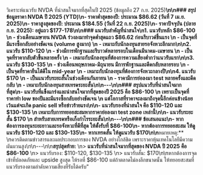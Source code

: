 วิเคราะห์แนวรับ NVDA ที่น่าสนใจมากที่สุดในปี 2025 (ข้อมูลถึง 27 ก.ย. 2025)**\n\n### สรุปข้อมูลราคา NVDA ปี 2025 (YTD)\n- ราคาต่ำสุดของปี: **ประมาณ $86.62** (วันที่ 7 เม.ย. 2025)\n- ราคาสูงสุดของปี: **ประมาณ $184.55** (วันที่ 22 ก.ย. 2025)\n- ราคาปัจจุบัน (ปลาย ก.ย. 2025): **อยู่แถว $177-178**\n\n### แนวรับสำคัญที่น่าสนใจ\n1. **แนวรับหลัก $86-100**  \n   - ช่วงเดือนเมษายน NVDA ร่วงลงมาทำจุดต่ำสุดแถว $86.62 ก่อนรีบาวด์ขึ้นแรง  \n   - เป็นจุดที่มีแรงซื้อกลับอย่างชัดเจน (volume สูงมาก)  \n   - **เหมาะกับนักลงทุนสายรอจังหวะลึกมาก**\n\n2. **แนวรับ $110-120**  \n   - ช่วงมีการพักฐานและรีบาวด์หลายรอบในเดือนมีนาคม-เมษายน  \n   - เป็นจุดที่ราคากลับตัวขึ้นหลายครั้ง  \n   - **เหมาะกับนักลงทุนที่ต้องการความเสี่ยงต่ำกว่าแนวรับแรก**\n\n3. **แนวรับ $130-135**  \n   - ช่วงเดือนพฤษภาคม-มิถุนายน มีการพักฐานและดีดกลับหลายรอบ  \n   - เป็นจุดที่ราคายืนได้ดีใน mid-year  \n   - **เหมาะกับนักลงทุนที่ต้องการจังหวะกลางปี**\n\n4. **แนวรับ $170**  \n   - เป็นแนวรับระยะสั้นในช่วงเดือนกันยายน  \n   - ราคามีการย่อลงมา test หลายครั้งและดีดกลับ  \n   - **เหมาะกับนักลงทุนสายเทรดระยะสั้น**\n\n---\n\n### **สรุปแนวรับที่น่าสนใจมากที่สุด**\n- **แนวรับที่แข็งแกร่งและน่าสนใจมากที่สุดของปี 2025 คือ $86-100**  \n  เพราะเป็นจุดที่ราคาทำ low ของปีและมีแรงซื้อกลับอย่างชัดเจน  \n  แต่โอกาสที่ราคาจะลงมาถึงจุดนี้อีกค่อนข้างน้อย เว้นแต่จะเกิด panic sell หรือข่าวร้ายแรง\n\n- **แนวรับรองที่น่าสนใจ คือ $110-120 และ $130-135**  \n  เหมาะกับการทยอยสะสมหากราคาย่อลงมา test zone เหล่านี้\n\n- **แนวรับระยะสั้น $170**  \n  สำหรับสายเทรดหรือเก็งกำไรระยะสั้น\n\n---\n\n### **ข้อเสนอแนะ**\n- หากต้องการลงทุนระยะยาวและรอจังหวะที่ดีที่สุด ให้ตั้งรับที่ $86-100\n- หากต้องการทยอยสะสม ให้ดูแนวรับ $110-120 และ $130-135\n- หากเทรดสั้น ให้ดูแนวรับ $170\n\n**หมายเหตุ:**  \nควรติดตามข่าวสารและผลประกอบการของ NVDA อย่างใกล้ชิด เพราะราคาหุ้นเทคโนโลยีมีความผันผวนสูง\n\n---\n\n**สรุปสุดท้าย:**  \n> **แนวรับที่น่าสนใจมากที่สุดของ NVDA ปี 2025 คือ $86-100**  \n> แนวรับรอง: $110-120, $130-135  \n> แนวรับสั้น: $170\n\nหากต้องการจุดเข้าที่ปลอดภัยและ upside สูงสุด ให้รอที่ $86-100 แต่ถ้าตลาดไม่ลงลึกขนาดนั้น ให้ทยอยสะสมที่แนวรับรองตามลำดับความเสี่ยงที่รับได้ครับ"